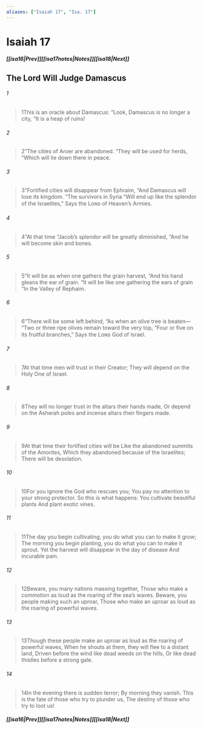 ```yaml
---
aliases: ["Isaiah 17", "Isa. 17"]
---
```

# Isaiah 17
##### <span class=arrow-left></span>[[isa16|Prev]]<span class=navigation-separator></span>[[isa17notes|Notes]]<span class=navigation-separator></span>[[isa18|Next]]<span class=arrow-right></span>
## The Lord Will Judge Damascus
###### 1
><span class=verse-first-poetry>1</span>This is an oracle about Damascus:
><span class=poetry-quote-double>“</span>Look, Damascus is no longer a city,
><span class=poetry-quote-double>“</span>It is a heap of ruins!
###### 2
><span class=verse-body-poetry>2</span><span class=poetry-quote-double>“</span>The cities of Aroer are abandoned.
><span class=poetry-quote-double>“</span>They will be used for herds,
><span class=poetry-quote-double>“</span>Which will lie down there in peace.
###### 3
><span class=verse-body-poetry>3</span><span class=poetry-quote-double>“</span>Fortified cities will disappear from Ephraim,
><span class=poetry-quote-double>“</span>And Damascus will lose its kingdom.
><span class=poetry-quote-double>“</span>The survivors in Syria
><span class=poetry-quote-double>“</span>Will end up like the splendor of the Israelites,”
>Says the Lᴏʀᴅ of Heaven’s Armies.
<div class=paragraph-break></div>

###### 4
><span class=verse-first-poetry>4</span><span class=poetry-quote-double>“</span>At that time
><span class=poetry-quote-double>“</span>Jacob’s splendor will be greatly diminished,
><span class=poetry-quote-double>“</span>And he will become skin and bones.
###### 5
><span class=verse-body-poetry>5</span><span class=poetry-quote-double>“</span>It will be as when one gathers the grain harvest,
><span class=poetry-quote-double>“</span>And his hand gleans the ear of grain.
><span class=poetry-quote-double>“</span>It will be like one gathering the ears of grain
><span class=poetry-quote-double>“</span>In the Valley of Rephaim.
###### 6
><span class=verse-body-poetry>6</span><span class=poetry-quote-double>“</span>There will be some left behind,
><span class=poetry-quote-double>“</span>As when an olive tree is beaten—
><span class=poetry-quote-double>“</span>Two or three ripe olives remain toward the very top,
><span class=poetry-quote-double>“</span>Four or five on its fruitful branches,”
>Says the Lᴏʀᴅ God of Israel.
###### 7
><span class=verse-body-poetry>7</span>At that time men will trust in their Creator;
>They will depend on the Holy One of Israel.
###### 8
><span class=verse-body-poetry>8</span>They will no longer trust in the altars their hands made,
>Or depend on the Asherah poles and incense altars their fingers made.
###### 9
><span class=verse-body-poetry>9</span>At that time their fortified cities will be
>Like the abandoned summits of the Amorites,
>Which they abandoned because of the Israelites;
>There will be desolation.
###### 10
><span class=verse-body-poetry>10</span>For you ignore the God who rescues you;
>You pay no attention to your strong protector.
>So this is what happens:
>You cultivate beautiful plants
>And plant exotic vines.
###### 11
><span class=verse-body-poetry>11</span>The day you begin cultivating, you do what you can to make it grow;
>The morning you begin planting, you do what you can to make it sprout.
>Yet the harvest will disappear in the day of disease
>And incurable pain.
<div class=paragraph-break></div>

###### 12
><span class=verse-first-poetry>12</span>Beware, you many nations massing together,
>Those who make a commotion as loud as the roaring of the sea’s waves.
>Beware, you people making such an uproar,
>Those who make an uproar as loud as the roaring of powerful waves.
###### 13
><span class=verse-body-poetry>13</span>Though these people make an uproar as loud as the roaring of powerful waves,
>When he shouts at them, they will flee to a distant land,
>Driven before the wind like dead weeds on the hills,
>Or like dead thistles before a strong gale.
###### 14
><span class=verse-body-poetry>14</span>In the evening there is sudden terror;
>By morning they vanish.
>This is the fate of those who try to plunder us,
>The destiny of those who try to loot us!
##### <span class=arrow-left></span>[[isa16|Prev]]<span class=navigation-separator></span>[[isa17notes|Notes]]<span class=navigation-separator></span>[[isa18|Next]]<span class=arrow-right></span>
